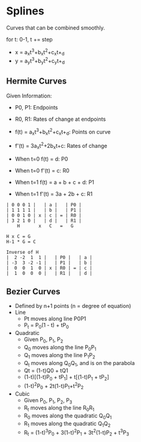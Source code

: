 # Splines

Curves that can be combined smoothly.

for t: 0-1, t += step
* x = a<sub>x</sub>t<sup>3</sup>+b<sub>x</sub>t<sup>2</sup>+c<sub>x</sub>t+<sub>d</sub>
* y = a<sub>y</sub>t<sup>3</sup>+b<sub>y</sub>t<sup>2</sup>+c<sub>y</sub>t+<sub>d</sub>

## Hermite Curves

Given Information:
* P0, P1: Endpoints
* R0, R1: Rates of change at endpoints
* f(t) = a<sub>x</sub>t<sup>3</sup>+b<sub>x</sub>t<sup>2</sup>+c<sub>x</sub>t+<sub>d</sub>: Points on curve
* f'(t) = 3a<sub>x</sub>t<sup>2</sup>+2b<sub>x</sub>t+c: Rates of change

* When t=0 f(t) = d: P0
* When t=0 f'(t) = c: R0
* When t=1 f(t) = a + b + c + d: P1
* When t=1 f'(t) = 3a + 2b + c: R1

```
| 0 0 0 1 |   | a |   | P0 |
| 1 1 1 1 |   | b |   | P1 |
| 0 0 1 0 | x | c | = | R0 |
| 3 2 1 0 |   | d |   | R1 |
    H       x   C   =   G

H x C = G
H-1 * G = C

Inverse of H
|  2 -2  1  1 |   | P0 |   | a |
| -3  3 -2 -1 |   | P1 |   | b |
|  0  0  1  0 | x | R0 | = | c |
|  1  0  0  0 |   | R1 |   | d |
```

## Bezier Curves

* Defined by n+1 points (n = degree of equation)
* Line
    * Pt moves along line P0P1
    * P<sub>t</sub> = P<sub>0</sub>(1 - t) + tP<sub>0</sub>
* Quadratic
    * Given P<sub>0</sub>, P<sub>1</sub>, P<sub>2</sub>
    * Q<sub>0</sub> moves along the line P<sub>0</sub>P<sub>1</sub>
    * Q<sub>1</sub> moves along the line P<sub>1</sub>P<sub>2</sub>
    * Q<sub>t</sub> moves along Q<sub>0</sub>Q<sub>1</sub>, and is on the parabola
    * Qt = (1-t)Q0 + tQ1
    * (1-t)[(1-t)P<sub>0</sub> + tP<sub>1</sub>] + t[(1-t)P<sub>1</sub> + tP<sub>2</sub>]
    * (1-t)<sup>2</sup>P<sub>0</sub> + 2t(1-t)P<sub>1</sub>+t<sup>2</sup>P<sub>2</sub>
* Cubic
    * Given P<sub>0</sub>, P<sub>1</sub>, P<sub>2</sub>, P<sub>3</sub>
    * R<sub>t</sub> moves along the line R<sub>0</sub>R<sub>1</sub>
    * R<sub>0</sub> moves along the quadratic Q<sub>0</sub>Q<sub>1</sub>
    * R<sub>1</sub> moves along the quadratic Q<sub>1</sub>Q<sub>2</sub>
    * R<sub>t</sub> = (1-t)<sup>3</sup>P<sub>0</sub>  + 3(1-t)<sup>2</sup>P<sub>1</sub> + 3t<sup>2</sup>(1-t)P<sub>2</sub> + t<sup>3</sup>P<sub>3</sub>
